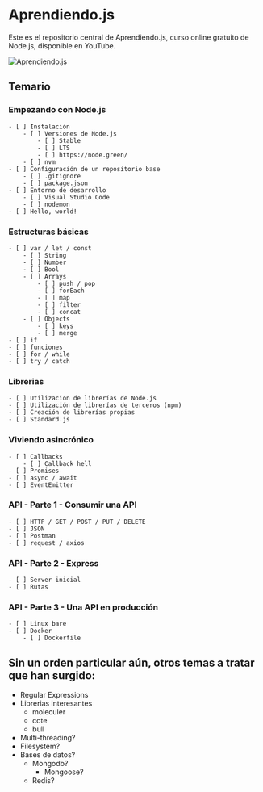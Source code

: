 # Aprendiendo.js

Este es el repositorio central de Aprendiendo.js, curso online gratuito de Node.js, disponible en YouTube.

![Aprendiendo.js][logo]

## Temario

### Empezando con Node.js

    - [ ] Instalación
        - [ ] Versiones de Node.js
            - [ ] Stable
            - [ ] LTS
            - [ ] https://node.green/
        - [ ] nvm
    - [ ] Configuración de un repositorio base
        - [ ] .gitignore
        - [ ] package.json
    - [ ] Entorno de desarrollo
        - [ ] Visual Studio Code
        - [ ] nodemon
    - [ ] Hello, world!

### Estructuras básicas

    - [ ] var / let / const
        - [ ] String
        - [ ] Number
        - [ ] Bool
        - [ ] Arrays
            - [ ] push / pop
            - [ ] forEach
            - [ ] map
            - [ ] filter
            - [ ] concat
        - [ ] Objects
            - [ ] keys
            - [ ] merge
    - [ ] if
    - [ ] funciones
    - [ ] for / while
    - [ ] try / catch

### Librerias

    - [ ] Utilizacion de librerías de Node.js
    - [ ] Utilización de librerías de terceros (npm)
    - [ ] Creación de librerías propias
    - [ ] Standard.js

### Viviendo asincrónico

    - [ ] Callbacks
        - [ ] Callback hell
    - [ ] Promises
    - [ ] async / await
    - [ ] EventEmitter

### API - Parte 1 - Consumir una API

    - [ ] HTTP / GET / POST / PUT / DELETE
    - [ ] JSON
    - [ ] Postman
    - [ ] request / axios

### API - Parte 2 - Express

    - [ ] Server inicial
    - [ ] Rutas

### API - Parte 3 - Una API en producción

    - [ ] Linux bare
    - [ ] Docker
        - [ ] Dockerfile

## Sin un orden particular aún, otros temas a tratar que han surgido:

- Regular Expressions
- Librerias interesantes
    - moleculer
    - cote
    - bull
- Multi-threading?
- Filesystem?
- Bases de datos?
    - Mongodb?
        - Mongoose?
    - Redis?

[logo]: https://github.com/futurorandomico/aprendiendo-js/blob/master/resources/header.png?raw=true "Logo"
